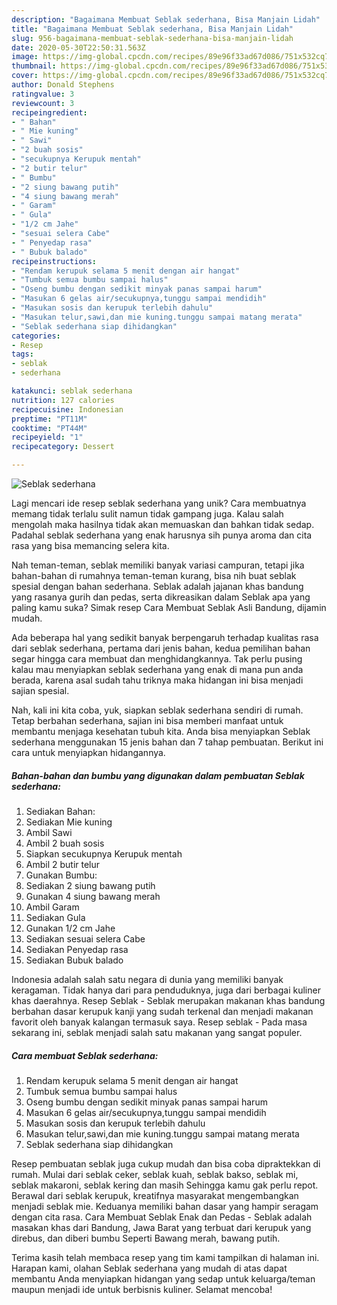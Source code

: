 ```yaml
---
description: "Bagaimana Membuat Seblak sederhana, Bisa Manjain Lidah"
title: "Bagaimana Membuat Seblak sederhana, Bisa Manjain Lidah"
slug: 956-bagaimana-membuat-seblak-sederhana-bisa-manjain-lidah
date: 2020-05-30T22:50:31.563Z
image: https://img-global.cpcdn.com/recipes/89e96f33ad67d086/751x532cq70/seblak-sederhana-foto-resep-utama.jpg
thumbnail: https://img-global.cpcdn.com/recipes/89e96f33ad67d086/751x532cq70/seblak-sederhana-foto-resep-utama.jpg
cover: https://img-global.cpcdn.com/recipes/89e96f33ad67d086/751x532cq70/seblak-sederhana-foto-resep-utama.jpg
author: Donald Stephens
ratingvalue: 3
reviewcount: 3
recipeingredient:
- " Bahan"
- " Mie kuning"
- " Sawi"
- "2 buah sosis"
- "secukupnya Kerupuk mentah"
- "2 butir telur"
- " Bumbu"
- "2 siung bawang putih"
- "4 siung bawang merah"
- " Garam"
- " Gula"
- "1/2 cm Jahe"
- "sesuai selera Cabe"
- " Penyedap rasa"
- " Bubuk balado"
recipeinstructions:
- "Rendam kerupuk selama 5 menit dengan air hangat"
- "Tumbuk semua bumbu sampai halus"
- "Oseng bumbu dengan sedikit minyak panas sampai harum"
- "Masukan 6 gelas air/secukupnya,tunggu sampai mendidih"
- "Masukan sosis dan kerupuk terlebih dahulu"
- "Masukan telur,sawi,dan mie kuning.tunggu sampai matang merata"
- "Seblak sederhana siap dihidangkan"
categories:
- Resep
tags:
- seblak
- sederhana

katakunci: seblak sederhana 
nutrition: 127 calories
recipecuisine: Indonesian
preptime: "PT11M"
cooktime: "PT44M"
recipeyield: "1"
recipecategory: Dessert

---
```



![Seblak sederhana](https://img-global.cpcdn.com/recipes/89e96f33ad67d086/751x532cq70/seblak-sederhana-foto-resep-utama.jpg)

Lagi mencari ide resep seblak sederhana yang unik? Cara membuatnya memang tidak terlalu sulit namun tidak gampang juga. Kalau salah mengolah maka hasilnya tidak akan memuaskan dan bahkan tidak sedap. Padahal seblak sederhana yang enak harusnya sih punya aroma dan cita rasa yang bisa memancing selera kita.

Nah teman-teman, seblak memiliki banyak variasi campuran, tetapi jika bahan-bahan di rumahnya teman-teman kurang, bisa nih buat seblak spesial dengan bahan sederhana. Seblak adalah jajanan khas bandung yang rasanya gurih dan pedas, serta dikreasikan dalam Seblak apa yang paling kamu suka? Simak resep Cara Membuat Seblak Asli Bandung, dijamin mudah.

Ada beberapa hal yang sedikit banyak berpengaruh terhadap kualitas rasa dari seblak sederhana, pertama dari jenis bahan, kedua pemilihan bahan segar hingga cara membuat dan menghidangkannya. Tak perlu pusing kalau mau menyiapkan seblak sederhana yang enak di mana pun anda berada, karena asal sudah tahu triknya maka hidangan ini bisa menjadi sajian spesial.


Nah, kali ini kita coba, yuk, siapkan seblak sederhana sendiri di rumah. Tetap berbahan sederhana, sajian ini bisa memberi manfaat untuk membantu menjaga kesehatan tubuh kita. Anda bisa menyiapkan Seblak sederhana menggunakan 15 jenis bahan dan 7 tahap pembuatan. Berikut ini cara untuk menyiapkan hidangannya.

<!--inarticleads1-->

##### Bahan-bahan dan bumbu yang digunakan dalam pembuatan Seblak sederhana:

1. Sediakan  Bahan:
1. Sediakan  Mie kuning
1. Ambil  Sawi
1. Ambil 2 buah sosis
1. Siapkan secukupnya Kerupuk mentah
1. Ambil 2 butir telur
1. Gunakan  Bumbu:
1. Sediakan 2 siung bawang putih
1. Gunakan 4 siung bawang merah
1. Ambil  Garam
1. Sediakan  Gula
1. Gunakan 1/2 cm Jahe
1. Sediakan sesuai selera Cabe
1. Sediakan  Penyedap rasa
1. Sediakan  Bubuk balado


Indonesia adalah salah satu negara di dunia yang memiliki banyak keragaman. Tidak hanya dari para penduduknya, juga dari berbagai kuliner khas daerahnya. Resep Seblak - Seblak merupakan makanan khas bandung berbahan dasar kerupuk kanji yang sudah terkenal dan menjadi makanan favorit oleh banyak kalangan termasuk saya. Resep seblak - Pada masa sekarang ini, seblak menjadi salah satu makanan yang sangat populer. 

<!--inarticleads2-->

##### Cara membuat Seblak sederhana:

1. Rendam kerupuk selama 5 menit dengan air hangat
1. Tumbuk semua bumbu sampai halus
1. Oseng bumbu dengan sedikit minyak panas sampai harum
1. Masukan 6 gelas air/secukupnya,tunggu sampai mendidih
1. Masukan sosis dan kerupuk terlebih dahulu
1. Masukan telur,sawi,dan mie kuning.tunggu sampai matang merata
1. Seblak sederhana siap dihidangkan


Resep pembuatan seblak juga cukup mudah dan bisa coba dipraktekkan di rumah. Mulai dari seblak ceker, seblak kuah, seblak bakso, seblak mi, seblak makaroni, seblak kering dan masih Sehingga kamu gak perlu repot. Berawal dari seblak kerupuk, kreatifnya masyarakat mengembangkan menjadi seblak mie. Keduanya memiliki bahan dasar yang hampir seragam dengan cita rasa. Cara Membuat Seblak Enak dan Pedas - Seblak adalah masakan khas dari Bandung, Jawa Barat yang terbuat dari kerupuk yang direbus, dan diberi bumbu Seperti Bawang merah, bawang putih. 

Terima kasih telah membaca resep yang tim kami tampilkan di halaman ini. Harapan kami, olahan Seblak sederhana yang mudah di atas dapat membantu Anda menyiapkan hidangan yang sedap untuk keluarga/teman maupun menjadi ide untuk berbisnis kuliner. Selamat mencoba!
